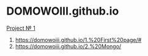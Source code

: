 # DOMOWOIII.github.io
<a href="https://domowoiii.github.io/1.%20First%20page/#">Project № 1</a>
1. https://domowoiii.github.io/1.%20First%20page/#
2. https://domowoiii.github.io/2.%20Mongo/
